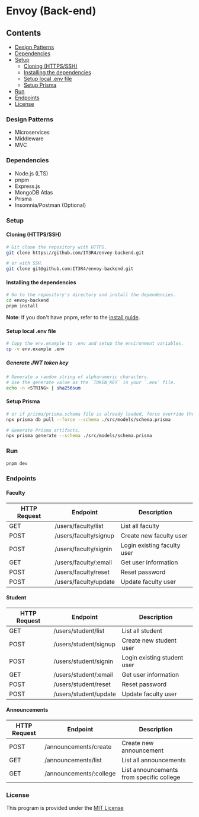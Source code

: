 # Envoy (Back-end)


## Contents
* [Design Patterns](#design-patterns)
* [Dependencies](#dependencies)
* [Setup](#setup)
    * [Cloning (HTTPS/SSH)](#cloning-httpsssh)
    * [Installing the dependencies](#installing-the-dependencies)
    * [Setup local .env file](#setup-local-env-file)
    * [Setup Prisma](#setup-prisma)
* [Run](#run)
* [Endpoints](#endpoints)
* [License](#license)


### Design Patterns
 * Microservices
 * Middleware
 * MVC


### Dependencies
 * Node.js (LTS)
 * pnpm
 * Express.js
 * MongoDB Atlas
 * Prisma
 * Insomnia/Postman (Optional)


### Setup
#### Cloning (HTTPS/SSH)
```bash
# Git clone the repository with HTTPS.
git clone https://github.com/IT3R4/envoy-backend.git

# or with SSH.
git clone git@github.com:IT3R4/envoy-backend.git
```

#### Installing the dependencies
```bash
# Go to the repository's directory and install the dependencies.
cd envoy-backend
pnpm install
```

**Note**: If you don't have pnpm, refer to the [install guide](https://pnpm.io/installation).



#### Setup local .env file
```bash
# Copy the env.example to .env and setup the environment variables.
cp -v env.example .env
```


##### Generate JWT token key
```bash
# Generate a random string of alphanumeric characters.
# Use the generate value as the `TOKEN_KEY` in your `.env` file.
echo -n <STRING> | sha256sum
```


#### Setup Prisma
```bash
# or if prisma/prisma.schema file is already loaded, force override the file.
npx prisma db pull --force --schema ./src/models/schema.prisma

# Generate Prisma artifacts.
npx prisma generate --schema ./src/models/schema.prisma
```


### Run
```bash
pnpm dev
```


### Endpoints
#### Faculty
| HTTP Request | Endpoint              | Description                  |
|--------------|-----------------------|------------------------------|
| GET          | /users/faculty/list   | List all faculty             |
| POST         | /users/faculty/signup | Create new faculty user      |
| POST         | /users/faculty/signin | Login existing faculty user  |
| GET          | /users/faculty/:email | Get user information         |
| POST         | /users/faculty/reset  | Reset password               |
| POST         | /users/faculty/update | Update faculty user          |

#### Student
| HTTP Request | Endpoint              | Description                  |
|--------------|-----------------------|------------------------------|
| GET          | /users/student/list   | List all student             |
| POST         | /users/student/signup | Create new student user      |
| POST         | /users/student/signin | Login existing student user  |
| GET          | /users/student/:email | Get user information         |
| POST         | /users/student/reset  | Reset password               |
| POST         | /users/student/update | Update faculty user          |


#### Announcements
| HTTP Request | Endpoint                 | Description                              |
|--------------|--------------------------|------------------------------------------|
| POST         | /announcements/create    | Create new announcement                  |
| GET          | /announcements/list      | List all announcements                   |
| GET          | /announcements/:college  | List announcements from specific college |



### License
This program is provided under the [MIT License](./LICENSE)
